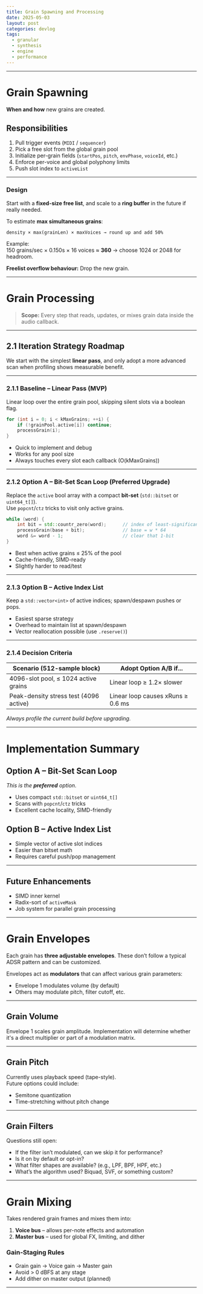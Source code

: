```yaml
---
title: Grain Spawning and Processing
date: 2025-05-03
layout: post
categories: devlog
tags:
  - granular
  - synthesis
  - engine
  - performance
---
```

---

# Grain Spawning

**When and how** new grains are created.

## Responsibilities

1. Pull trigger events (`MIDI` / `sequencer`)
2. Pick a free slot from the global grain pool
3. Initialize per-grain fields (`startPos`, `pitch`, `envPhase`, `voiceId`, etc.)
4. Enforce per-voice and global polyphony limits
5. Push slot index to `activeList`

---

### Design

Start with a **fixed-size free list**, and scale to a **ring buffer** in the future if really needed.

To estimate **max simultaneous grains**:

```
density × max(grainLen) × maxVoices → round up and add 50%
```

Example:  
150 grains/sec × 0.150s × 16 voices ≈ **360** → choose 1024 or 2048 for headroom.

**Freelist overflow behaviour:** Drop the new grain.

---

# Grain Processing

> **Scope:** Every step that reads, updates, or mixes grain data inside the audio callback.

---

## 2.1 Iteration Strategy Roadmap

We start with the simplest **linear pass**, and only adopt a more advanced scan when profiling shows measurable benefit.

---

### 2.1.1 Baseline – Linear Pass (MVP)

Linear loop over the entire grain pool, skipping silent slots via a boolean flag.

```cpp
for (int i = 0; i < kMaxGrains; ++i) {
    if (!grainPool.active[i]) continue;
    processGrain(i);
}
```

- Quick to implement and debug
- Works for any pool size
- Always touches every slot each callback (O(kMaxGrains))

---

### 2.1.2 Option A – Bit-Set Scan Loop (Preferred Upgrade)

Replace the `active` bool array with a compact **bit-set** (`std::bitset` or `uint64_t[]`).  
Use `popcnt`/`ctz` tricks to visit only active grains.

```cpp
while (word) {
    int bit = std::countr_zero(word);      // index of least-significant 1-bit
    processGrain(base + bit);              // base = w * 64
    word &= word - 1;                      // clear that 1-bit
}
```

- Best when active grains ≤ 25% of the pool
- Cache-friendly, SIMD-ready
- Slightly harder to read/test

---

### 2.1.3 Option B – Active Index List

Keep a `std::vector<int>` of active indices; spawn/despawn pushes or pops.

- Easiest sparse strategy
- Overhead to maintain list at spawn/despawn
- Vector reallocation possible (use `.reserve()`)

---

### 2.1.4 Decision Criteria

| Scenario (512-sample block)          | Adopt Option A/B if...              |
|--------------------------------------|-------------------------------------|
| 4096-slot pool, ≤ 1024 active grains | Linear loop ≥ 1.2× slower           |
| Peak-density stress test (4096 active) | Linear loop causes xRuns ≥ 0.6 ms |

_Always profile the current build before upgrading._

---

# Implementation Summary

## Option A – Bit-Set Scan Loop  
_This is the **preferred** option._

- Uses compact `std::bitset` or `uint64_t[]`
- Scans with `popcnt`/`ctz` tricks
- Excellent cache locality, SIMD-friendly

## Option B – Active Index List

- Simple vector of active slot indices
- Easier than bitset math
- Requires careful push/pop management

---

## Future Enhancements

- SIMD inner kernel
- Radix-sort of `activeMask`
- Job system for parallel grain processing

---

# Grain Envelopes

Each grain has **three adjustable envelopes**. These don’t follow a typical ADSR pattern and can be customized.

Envelopes act as **modulators** that can affect various grain parameters:
- Envelope 1 modulates volume (by default)
- Others may modulate pitch, filter cutoff, etc.

---

## Grain Volume

Envelope 1 scales grain amplitude. Implementation will determine whether it's a direct multiplier or part of a modulation matrix.

---

## Grain Pitch

Currently uses playback speed (tape-style).  
Future options could include:
- Semitone quantization
- Time-stretching without pitch change

---

## Grain Filters

Questions still open:
- If the filter isn’t modulated, can we skip it for performance?
- Is it on by default or opt-in?
- What filter shapes are available? (e.g., LPF, BPF, HPF, etc.)
- What’s the algorithm used? Biquad, SVF, or something custom?

---

# Grain Mixing

Takes rendered grain frames and mixes them into:

1. **Voice bus** – allows per-note effects and automation
2. **Master bus** – used for global FX, limiting, and dither

### Gain-Staging Rules

- Grain gain → Voice gain → Master gain
- Avoid > 0 dBFS at any stage
- Add dither on master output (planned)

---